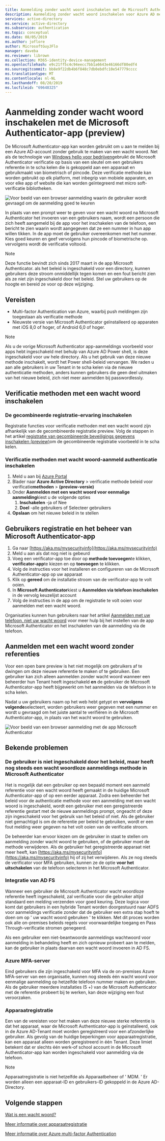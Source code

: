 ```yaml
---
title: Aanmelding zonder wacht woord inschakelen met de Microsoft Authenticator-app (preview)-Azure Active Directory
description: Aanmelding zonder wacht woord inschakelen voor Azure AD met behulp van de Microsoft Authenticator-app (preview)
services: active-directory
ms.service: active-directory
ms.subservice: authentication
ms.topic: conceptual
ms.date: 08/05/2019
ms.author: joflore
author: MicrosoftGuyJFlo
manager: daveba
ms.reviewer: librown
ms.collection: M365-identity-device-management
ms.openlocfilehash: e9c21ff5c4c94eecc7bb1a6643e46166df80edf4
ms.sourcegitcommit: bb8e9f22db4b6f848c7db0ebdfc10e547779cccc
ms.translationtype: MT
ms.contentlocale: nl-NL
ms.lasthandoff: 08/20/2019
ms.locfileid: "69648325"
---
```

# <a name="enable-passwordless-sign-in-with-the-microsoft-authenticator-app-preview"></a>Aanmelding zonder wacht woord inschakelen met de Microsoft Authenticator-app (preview)

De Microsoft Authenticator-app kan worden gebruikt om u aan te melden bij een Azure AD-account zonder gebruik te maken van een wacht woord. Net als de technologie van [Windows hello voor bedrijven](/windows/security/identity-protection/hello-for-business/hello-identity-verification)gebruikt de Microsoft Authenticator verificatie op basis van een sleutel om een gebruikers referentie in te scha kelen die is gekoppeld aan een apparaat en gebruikmaakt van biometrisch of pincode. Deze verificatie methode kan worden gebruikt op elk platform, met inbegrip van mobiele apparaten, en voor elke app of website die kan worden geïntegreerd met micro soft-verificatie bibliotheken. 

![Voor beeld van een browser aanmelding waarin de gebruiker wordt gevraagd om de aanmelding goed te keuren](./media/howto-authentication-passwordless-phone/phone-sign-in-microsoft-authenticator-app.png)

In plaats van een prompt weer te geven voor een wacht woord na Microsoft Authenticator het invoeren van een gebruikers naam, wordt een persoon die zich heeft aangemeld bij de app voor het inschakelen van de telefoon, een bericht te zien waarin wordt aangegeven dat ze een nummer in hun app willen tikken. In de app moet de gebruiker overeenkomen met het nummer. Kies goed keuren en geef vervolgens hun pincode of biometrische op. vervolgens wordt de verificatie voltooid.

> [!NOTE]
> Deze functie bevindt zich sinds 2017 maart in de app Microsoft Authenticator. als het beleid is ingeschakeld voor een directory, kunnen gebruikers deze stroom onmiddellijk tegen komen en een fout bericht zien als ze niet zijn ingeschakeld door het beleid. Stel uw gebruikers op de hoogte en bereid ze voor op deze wijziging.

## <a name="prerequisites"></a>Vereisten

- Multi-factor Authentication van Azure, waarbij push meldingen zijn toegestaan als verificatie methode 
- Nieuwste versie van Microsoft Authenticator geïnstalleerd op apparaten met iOS 8,0 of hoger, of Android 6,0 of hoger.

> [!NOTE]
> Als u de vorige Microsoft Authenticator app-aanmeldings voorbeeld voor apps hebt ingeschakeld met behulp van Azure AD Power shell, is deze ingeschakeld voor uw hele directory. Als u het gebruik van deze nieuwe methode inschakelt, wordt het Power shell-beleid vervangen. We raden u aan alle gebruikers in uw Tenant in te scha kelen via de nieuwe authenticatie methoden, anders kunnen gebruikers die geen deel uitmaken van het nieuwe beleid, zich niet meer aanmelden bij passwordlessly. 

## <a name="enable-passwordless-authentication-methods"></a>Verificatie methoden met een wacht woord inschakelen

### <a name="enable-the-combined-registration-experience"></a>De gecombineerde registratie-ervaring inschakelen

Registratie functies voor verificatie methoden met een wacht woord zijn afhankelijk van de gecombineerde registratie preview. Volg de stappen in het artikel [registratie van gecombineerde beveiligings gegevens inschakelen (preview)](howto-registration-mfa-sspr-combined.md)om de gecombineerde registratie voorbeeld in te scha kelen.

### <a name="enable-passwordless-phone-sign-in-authentication-methods"></a>Verificatie methoden met wacht woord-aanmeld authenticatie inschakelen

1. Meld u aan bij [Azure Portal](https://portal.azure.com)
1. Blader naar **Azure Active Directory** > verificatie methode beleid voor verificatie**methoden** >  **(preview-versie)**
1. Onder **Aanmelden met een wacht woord voor eenmalige aanmelding**kiest u de volgende opties
   1. **Inschakelen** -ja of Nee
   1. **Doel** -alle gebruikers of Selecteer gebruikers
1. **Opslaan** om het nieuwe beleid in te stellen

## <a name="user-registration-and-management-of-microsoft-authenticator-app"></a>Gebruikers registratie en het beheer van Microsoft Authenticator-app

1. Ga naar [https://aka.ms/mysecurityinfo](https://aka.ms/mysecurityinfo)
1. Meld u aan als dat nog niet is gebeurd
1. Voeg een verificator-app toe door op **methode toevoegen**te klikken, **verificator-app**te kiezen en op **toevoegen** te klikken.
1. Volg de instructies voor het installeren en configureren van de Microsoft Authenticator-app op uw apparaat
1. Klik op **gereed** om de installatie stroom van de verificator-app te volt ooien. 
1. In **Microsoft Authenticator**kiest u **Aanmelden via telefoon inschakelen** in de vervolg keuzelijst account
1. Volg de instructies in de app om de registratie te volt ooien voor aanmelden met een wacht woord. 

Organisaties kunnen hun gebruikers naar het artikel [Aanmelden met uw telefoon, niet uw wacht woord](../user-help/microsoft-authenticator-app-phone-signin-faq.md) voor meer hulp bij het instellen van de app Microsoft Authenticator en het inschakelen van de aanmelding via de telefoon.

## <a name="sign-in-with-passwordless-credential"></a>Aanmelden met een wacht woord zonder referenties

Voor een open bare preview is het niet mogelijk om gebruikers af te dwingen om deze nieuwe referentie te maken of te gebruiken. Een gebruiker kan zich alleen aanmelden zonder wacht woord wanneer een beheerder hun Tenant heeft ingeschakeld **en** de gebruiker de Microsoft Authenticator-app heeft bijgewerkt om het aanmelden via de telefoon in te scha kelen.

Nadat u uw gebruikers naam op het web hebt getypt en **vervolgens volgende**selecteert, worden gebruikers weer gegeven met een nummer en wordt u gevraagd om het juiste aantal te verifiëren in de Microsoft Authenticator-app, in plaats van het wacht woord te gebruiken. 

![Voor beeld van een browser aanmelding met de app Microsoft Authenticator](./media/howto-authentication-passwordless-phone/web-sign-in-microsoft-authenticator-app.png)

## <a name="known-issues"></a>Bekende problemen

### <a name="user-is-not-enabled-by-policy-but-still-has-passwordless-phone-sign-in-method-in-microsoft-authenticator"></a>De gebruiker is niet ingeschakeld door het beleid, maar heeft nog steeds een wacht woordloze aanmeldings methode in Microsoft Authenticator

Het is mogelijk dat een gebruiker op een bepaald moment een aanmeld referentie voor een wacht woord heeft gemaakt in de huidige Microsoft Authenticator-app of op een eerder apparaat. Zodra een beheerder het beleid voor de authenticatie methode voor een aanmelding met een wacht woord is ingeschakeld, wordt een gebruiker met een geregistreerde referentie gestart met de nieuwe aanmeldings prompt, ongeacht of deze zijn ingeschakeld voor het gebruik van het beleid of niet. Als de gebruiker niet gemachtigd is om de referentie per beleid te gebruiken, wordt er een fout melding weer gegeven na het volt ooien van de verificatie stroom. 

De beheerder kan ervoor kiezen om de gebruiker in staat te stellen om aanmelding zonder wacht woord te gebruiken, of de gebruiker moet de methode verwijderen. Als de gebruiker het geregistreerde apparaat niet meer heeft, kan [https://aka.ms/mysecurityinfo](https://aka.ms/mysecurityinfo) hij of zij het verwijderen. Als ze nog steeds de verificator voor MFA gebruiken, kunnen ze de optie **voor het uitschakelen** van de telefoon selecteren in het Microsoft Authenticator.  

### <a name="ad-fs-integration"></a>Integratie van AD FS

Wanneer een gebruiker de Microsoft Authenticator wacht woordloze referentie heeft ingeschakeld, zal verificatie voor die gebruiker altijd standaard een melding verzenden voor goed keuring. Deze logica voor komt dat gebruikers in een hybride Tenant worden doorgestuurd naar ADFS voor aanmeldings verificatie zonder dat de gebruiker een extra stap hoeft te doen om op ' uw wacht woord gebruiken ' te klikken. Met dit proces worden ook alle on-premises beleids regels voor voorwaardelijke toegang en Pass Through-verificatie stromen genegeerd. 

Als een gebruiker een niet-beantwoorde aanmeldings wachtwoord voor aanmelding in behandeling heeft en zich opnieuw probeert aan te melden, kan de gebruiker in plaats daarvan een wacht woord invoeren in AD FS.  

### <a name="azure-mfa-server"></a>Azure MFA-server

Eind gebruikers die zijn ingeschakeld voor MFA via de on-premises Azure MFA-server van een organisatie, kunnen nog steeds één wacht woord voor eenmalige aanmelding op hetzelfde telefoon nummer maken en gebruiken. Als de gebruiker meerdere installaties (5 +) van de Microsoft Authenticator met de referentie probeert bij te werken, kan deze wijziging een fout veroorzaken.  

### <a name="device-registration"></a>Apparaatregistratie

Een van de vereisten voor het maken van deze nieuwe sterke referentie is dat het apparaat, waar de Microsoft Authenticator-app is geïnstalleerd, ook in de Azure AD-Tenant moet worden geregistreerd voor een afzonderlijke gebruiker. Als gevolg van de huidige beperkingen voor apparaatregistratie, kan een apparaat alleen worden geregistreerd in één Tenant. Deze limiet betekent dat er slechts één werk-of school account in de Microsoft Authenticator-app kan worden ingeschakeld voor aanmelding via de telefoon.

> [!NOTE]
> Apparaatregistratie is niet hetzelfde als Apparaatbeheer of ' MDM. ' Er worden alleen een apparaat-ID en gebruikers-ID gekoppeld in de Azure AD-Directory.  

## <a name="next-steps"></a>Volgende stappen

[Wat is een wacht woord?](concept-authentication-passwordless.md)

[Meer informatie over apparaatregistratie](../devices/overview.md#getting-devices-in-azure-ad)

[Meer informatie over Azure multi-factor Authentication](../authentication/howto-mfa-getstarted.md)
